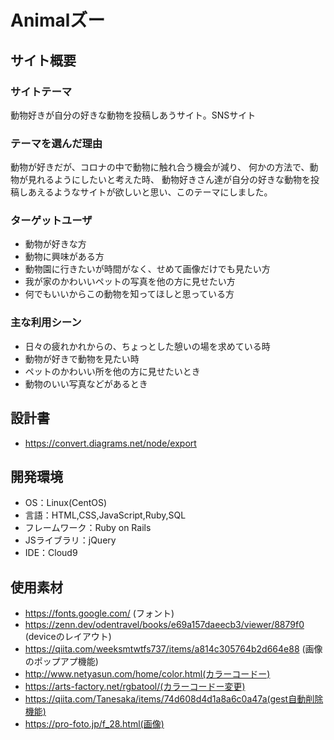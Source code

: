 # Animalズー

## サイト概要
### サイトテーマ
動物好きが自分の好きな動物を投稿しあうサイト。SNSサイト

### テーマを選んだ理由
動物が好きだが、コロナの中で動物に触れ合う機会が減り、
何かの方法で、動物が見れるようにしたいと考えた時、
動物好きさん達が自分の好きな動物を投稿しあえるようなサイトが欲しいと思い、このテーマにしました。

### ターゲットユーザ
- 動物が好きな方
- 動物に興味がある方
- 動物園に行きたいが時間がなく、せめて画像だけでも見たい方
- 我が家のかわいいペットの写真を他の方に見せたい方
- 何でもいいからこの動物を知ってほしと思っている方

### 主な利用シーン
- 日々の疲れかれからの、ちょっとした憩いの場を求めている時
- 動物が好きで動物を見たい時
- ペットのかわいい所を他の方に見せたいとき
- 動物のいい写真などがあるとき

## 設計書
- https://convert.diagrams.net/node/export

## 開発環境
- OS：Linux(CentOS)
- 言語：HTML,CSS,JavaScript,Ruby,SQL
- フレームワーク：Ruby on Rails
- JSライブラリ：jQuery
- IDE：Cloud9

## 使用素材
- https://fonts.google.com/ (フォント)
- https://zenn.dev/odentravel/books/e69a157daeecb3/viewer/8879f0 (deviceのレイアウト)
- https://qiita.com/weeksmtwtfs737/items/a814c305764b2d664e88 (画像のポップアプ機能)
- http://www.netyasun.com/home/color.html(カラーコードー)
- https://arts-factory.net/rgbatool/(カラーコードー変更)
- https://qiita.com/Tanesaka/items/74d608d4d1a8a6c0a47a(gest自動削除機能)
- https://pro-foto.jp/f_28.html(画像)